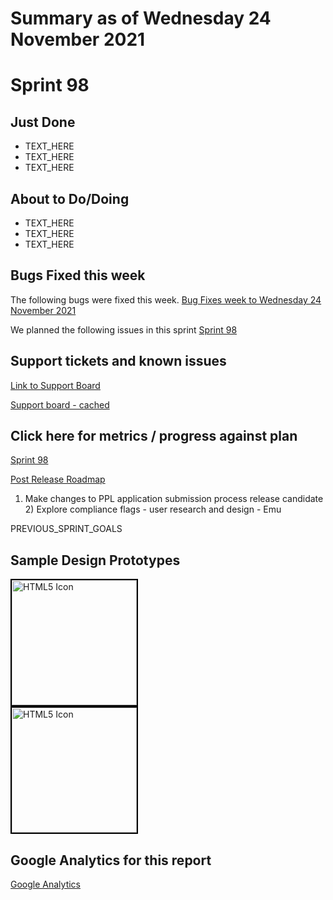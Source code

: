 # Summary as of Wednesday 24 November 2021 

# Sprint 98

## Just Done
* TEXT_HERE
* TEXT_HERE
* TEXT_HERE

## About to Do/Doing
* TEXT_HERE
* TEXT_HERE
* TEXT_HERE

## Bugs Fixed this week
The following bugs were fixed this week.
[Bug Fixes week to Wednesday 24 November 2021](graphs/bugs24112021.png)

We planned the following issues in this sprint 
[Sprint 98](graphs/sprint24112021.png)

## Support tickets and known issues
[Link to Support Board](https://collaboration.homeoffice.gov.uk/jira/secure/RapidBoard.jspa?rapidView=1717&selectedIssue=ASSB-253)

[Support board - cached](graphs/supportBoard24112021.png)

## Click here for metrics / progress against plan
[Sprint 98](graphs/progress24112021.png)

[Post Release Roadmap](graphs/roadmap24112021.png)

1) Make changes to PPL application submission process release candidate 2) Explore compliance flags - user research and design - Emu

PREVIOUS_SPRINT_GOALS

## Sample Design Prototypes
<a href="graphs/proto1_24112021.png"><img src="graphs/proto1_24112021.png" alt="HTML5 Icon" width="200" style="border:2px solid black"></a>
<br>
<a href="graphs/proto2_24112021.png"><img src="graphs/proto2_24112021.png" alt="HTML5 Icon" width="200" style="border:2px solid black"></a>
<br>


## Google Analytics for this report
[Google Analytics](graphs/GA24112021.png)

